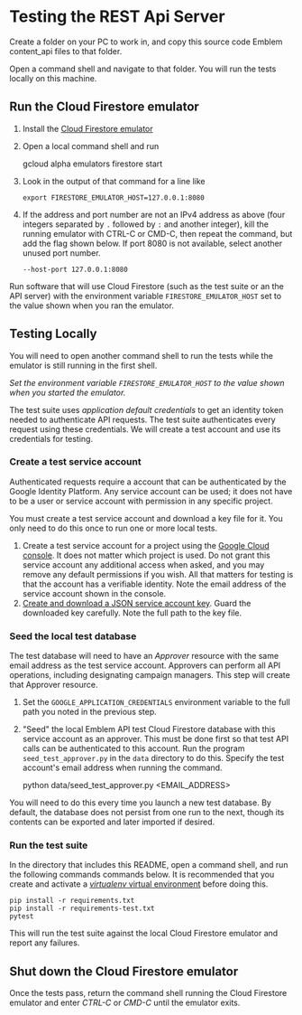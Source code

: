 # Testing the REST Api Server

Create a folder on your PC to work in, and copy this source code
Emblem content_api files to that folder.

Open a command shell and navigate to that folder. You will
run the tests locally on this machine.

## Run the Cloud Firestore emulator

1. Install the [Cloud Firestore emulator](https://cloud.google.com/sdk/gcloud/reference/beta/emulators/firestore)

2. Open a local command shell and run

    gcloud alpha emulators firestore start

3. Look in the output of that command for a line like

    `export FIRESTORE_EMULATOR_HOST=127.0.0.1:8080`

4. If the address and port number are not an IPv4 address as above (four integers
separated by `.` followed by `:` and another integer), kill the running
emulator with CTRL-C or CMD-C, then repeat the command, but add the flag
shown below. If port 8080 is not available, select another unused port
number.

    `--host-port 127.0.0.1:8080`

Run software that will use Cloud Firestore (such as the test suite
or an the API server) with the environment variable
`FIRESTORE_EMULATOR_HOST` set to the value shown when you ran the emulator.

## Testing Locally

You will need to open another command shell to run the tests
while the emulator is still running in the first shell.

*Set the environment variable `FIRESTORE_EMULATOR_HOST` to the
value shown when you started the emulator.*

The test suite uses *application default credentials* to get an
identity token needed to authenticate API requests. The test suite
authenticates every request using these credentials. We will
create a test account and use its credentials for testing.

### Create a test service account

Authenticated requests require a account that can be authenticated
by the Google Identity Platform. Any service account can be
used; it does not have to be a user or service account with
permission in any specific project.

You must create a test service account and download a key file
for it. You only need to do this once to run one or more local
tests.

1. Create a test service account for a project using the
[Google Cloud console](https://console.cloud.google.com/). It does
not matter which project is used. Do not grant this service account
any additional access when asked, and you may remove any default permissions
if you wish. All that matters for testing is that the account has
a verifiable identity. Note the email address of the
service account shown in the console.
2. [Create and download a JSON service account key](https://cloud.google.com/iam/docs/creating-managing-service-account-keys#iam-service-account-keys-create-console).
Guard
the downloaded key carefully. Note the full path to the key file.

### Seed the local test database

The test database will need to have an _Approver_ resource with the same
email address as the test service account. Approvers can perform all
API operations, including designating campaign managers. This step
will create that Approver resource.

1. Set the `GOOGLE_APPLICATION_CREDENTIALS` environment variable to the
full path you noted in the previous step.
1. "Seed" the local Emblem API test Cloud Firestore database with this service
account as an approver. This must be done first so that test API
calls can be authenticated to this account. Run the program `seed_test_approver.py`
in the `data` directory to do this. Specify the test account's email
address when running the command.

    python data/seed_test_approver.py <EMAIL_ADDRESS>

You will need to do this every time you launch a new test database. By
default, the database does not persist from one run to the next, though
its contents can be exported and later imported if desired.

### Run the test suite

In the directory that includes this README, open a command shell, and run
the following commands commands below. It is recommended that you create and
activate a [*virtualenv* virtual environment](https://virtualenv.pypa.io/en/latest/index.html)
before doing this.

    pip install -r requirements.txt
    pip install -r requirements-test.txt
    pytest

This will run the test suite against the local Cloud Firestore emulator
and report any failures.

## Shut down the Cloud Firestore emulator

Once the tests pass, return the command shell running the Cloud Firestore
emulator and enter _CTRL-C_ or _CMD-C_ until the emulator exits.
